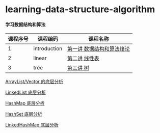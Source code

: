 # learning-data-structure-algorithm

#### 学习数据结构和算法

课程序号 | 课程编码 | 课程名称
---|---|---
1 | introduction | [第一讲 数据结构和算法绪论](01-introduction.md)
2 | linear | [第二讲 线性表](02-linear.md)
3 | tree | [第三讲 树](03-tree.md)




[ArrayList/Vector 的底层分析](https://github.com/duhongming1990/JCSprout/blob/master/MD/ArrayList.md)

[LinkedList 底层分析](https://github.com/duhongming1990/JCSprout/blob/master/MD/LinkedList.md)

[HashMap 底层分析](https://github.com/duhongming1990/JCSprout/blob/master/MD/HashMap.md)

[HashSet 底层分析](https://github.com/duhongming1990/JCSprout/blob/master/MD/collection/HashSet.md)

[LinkedHashMap 底层分析](https://github.com/duhongming1990/JCSprout/blob/master/MD/collection/LinkedHashMap.md)
